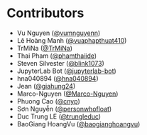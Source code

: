# Contributors

* Vu Nguyen ([@vumnguyenn](https://crowdin.com/profile/vumnguyenn))
* Lê Hoàng Manh ([@vuaphapthuat410](https://crowdin.com/profile/vuaphapthuat410))
* TrMiNa ([@TrMiNa](https://crowdin.com/profile/TrMiNa))
* Thai Pham ([@phamthaiide](https://crowdin.com/profile/phamthaiide))
* Steven Silvester ([@blink1073](https://crowdin.com/profile/blink1073))
* JupyterLab Bot ([@jupyterlab-bot](https://crowdin.com/profile/jupyterlab-bot))
* hna040894 ([@hna040894](https://crowdin.com/profile/hna040894))
* Jean ([@giahung24](https://crowdin.com/profile/giahung24))
* Marco-Nguyen ([@Marco-Nguyen](https://crowdin.com/profile/Marco-Nguyen))
* Phuong Cao ([@cnyp](https://crowdin.com/profile/cnyp))
* Sơn Nguyễn ([@personwhofloat](https://crowdin.com/profile/personwhofloat))
* Duc Trung LE ([@trungleduc](https://crowdin.com/profile/trungleduc))
* BaoGiang HoangVu ([@baogianghoangvu](https://crowdin.com/profile/baogianghoangvu))
